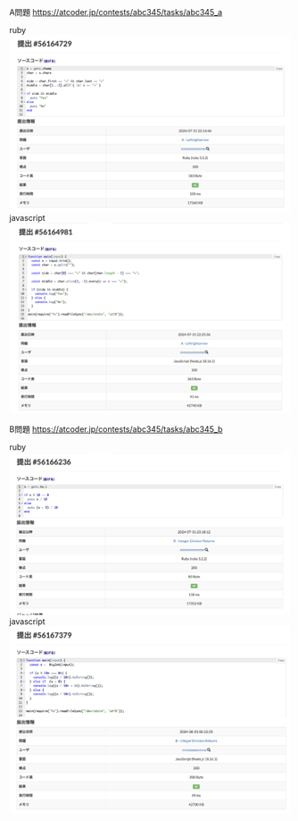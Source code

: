 A問題
https://atcoder.jp/contests/abc345/tasks/abc345_a

ruby
![alt text](a_ruby.png)
javascript
![alt text](a_javascript.png)


B問題
https://atcoder.jp/contests/abc345/tasks/abc345_b

ruby
![alt text](b_ruby.png)
javascript
![alt text](b_javascript.png)
